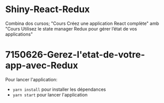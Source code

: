 # Shiny-React-Redux
Combina dos cursos; "Cours Créez une application React complète" amb "Cours Utilisez le state manager Redux pour gérer l’état de vos applications"

# 7150626-Gerez-l'etat-de-votre-app-avec-Redux

Pour lancer l'application:

- `yarn install` pour installer les dépendances
- `yarn start` pour lancer l'application

